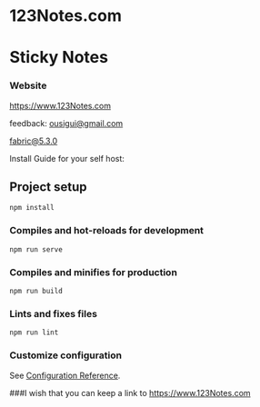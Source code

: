 # 123Notes.com
# Sticky Notes
### Website

https://www.123Notes.com

feedback: ousigui@gmail.com

fabric@5.3.0


Install Guide for your self host:


## Project setup
```
npm install
```

### Compiles and hot-reloads for development
```
npm run serve
```

### Compiles and minifies for production
```
npm run build
```

### Lints and fixes files
```
npm run lint
```

### Customize configuration
See [Configuration Reference](https://cli.vuejs.org/config/).


###I wish that you can keep a link to https://www.123Notes.com 



